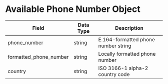# Available Phone Number Object

Field | Data Type | Description
--- | --- | ---
phone_number | string | E.164-formatted phone number string
formatted_phone_number | string | Locally formatted phone number
country | string | ISO 3166-1 alpha-2 country code
